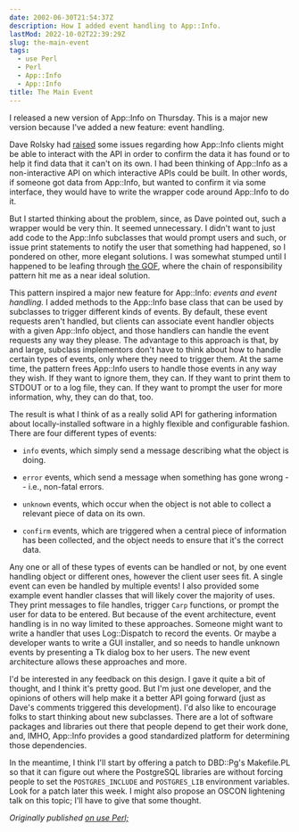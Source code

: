 ```yaml
---
date: 2002-06-30T21:54:37Z
description: How I added event handling to App::Info.
lastMod: 2022-10-02T22:39:29Z
slug: the-main-event
tags:
  - use Perl
  - Perl
  - App::Info
  - App::Info
title: The Main Event
---
```


I released a new version of App::Info on Thursday. This is a major new version
because I've added a new feature: event handling.

Dave Rolsky had [raised] some issues regarding how App::Info clients might be
able to interact with the API in order to confirm the data it has found or to
help it find data that it can't on its own. I had been thinking of App::Info as
a non-interactive API on which interactive APIs could be built. In other words,
if someone got data from App::Info, but wanted to confirm it via some interface,
they would have to write the wrapper code around App::Info to do it.

But I started thinking about the problem, since, as Dave pointed out, such a
wrapper would be very thin. It seemed unnecessary. I didn't want to just add
code to the App::Info subclasses that would prompt users and such, or issue
print statements to notify the user that something had happened, so I pondered
on other, more elegant solutions. I was somewhat stumped until I happened to be
leafing through [the GOF], where the chain of responsibility pattern hit me as a
near ideal solution.

This pattern inspired a major new feature for App::Info: *events and event
handling.* I added methods to the App::Info base class that can be used by
subclasses to trigger different kinds of events. By default, these event
requests aren't handled, but clients can associate event handler objects with a
given App::Info object, and those handlers can handle the event requests any way
they please. The advantage to this approach is that, by and large, subclass
implementors don't have to think about how to handle certain types of events,
only where they need to trigger them. At the same time, the pattern frees
App::Info users to handle those events in any way they wish. If they want to
ignore them, they can. If they want to print them to STDOUT or to a log file,
they can. If they want to prompt the user for more information, why, they can do
that, too.

The result is what I think of as a really solid API for gathering information
about locally-installed software in a highly flexible and configurable fashion.
There are four different types of events:

*   `info` events, which simply send a message describing what the object is
    doing.

*   `error` events, which send a message when something has gone wrong -- i.e.,
    non-fatal errors.

*   `unknown` events, which occur when the object is not able to collect a
    relevant piece of data on its own.

*   `confirm` events, which are triggered when a central piece of information
    has been collected, and the object needs to ensure that it's the correct
    data.

Any one or all of these types of events can be handled or not, by one event
handling object or different ones, however the client user sees fit. A single
event can even be handled by multiple events! I also provided some example event
handler classes that will likely cover the majority of uses. They print messages
to file handles, trigger `Carp` functions, or prompt the user for data to be
entered. But because of the event architecture, event handling is in no way
limited to these approaches. Someone might want to write a handler that uses
Log::Dispatch to record the events. Or maybe a developer wants to write a GUI
installer, and so needs to handle unknown events by presenting a Tk dialog box
to her users. The new event architecture allows these approaches and more.

I'd be interested in any feedback on this design. I gave it quite a bit of
thought, and I think it's pretty good. But I'm just one developer, and the
opinions of others will help make it a better API going forward (just as Dave's
comments triggered this development). I'd also like to encourage folks to start
thinking about new subclasses. There are a lot of software packages and
libraries out there that people depend to get their work done, and, IMHO,
App::Info provides a good standardized platform for determining those
dependencies.

In the meantime, I think I'll start by offering a patch to DBD::Pg's Makefile.PL
so that it can figure out where the PostgreSQL libraries are without forcing
people to set the `POSTGRES_INCLUDE` and `POSTGRES_LIB` environment variables.
Look for a patch later this week. I might also propose an OSCON lightening talk
on this topic; I'll have to give that some thought.

*Originally published [on use Perl;]*

  [raised]: http://use.perl.org/user/Theory/journal/5423
  [the GOF]: http://hillside.net/patterns/DPBook/DPBook.html
  [on use Perl;]: https://use-perl.github.io/user/Theory/journal/6083/
    "use.perl.org journal of Theory: “The Main Event”"
